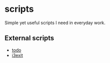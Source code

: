 # scripts

Simple yet useful scripts I need in everyday work.

## External scripts

- [todo](https://tools.suckless.org/dmenu/scripts/todo)
- [i3exit](https://gist.github.com/beast2013/4fa8f8d12adace070afc)
